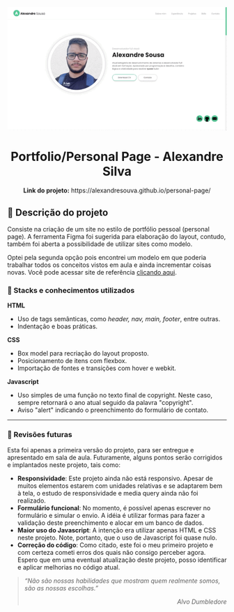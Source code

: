 <div align="center"><img src="images/demonstracao.gif"></div>
<h1 align="center"> Portfolio/Personal Page - Alexandre Silva</h1>
<p align="center"><strong>Link do projeto:</strong> https://alexandresouva.github.io/personal-page/</p>

## :loudspeaker: Descrição do projeto

Consiste na criação de um site no estilo de portfólio pessoal (personal page). A ferramenta Figma foi sugerida para elaboração do layout, contudo, também foi aberta a possibilidade de utilizar sites como modelo. 

Optei pela segunda opção pois encontrei um modelo em que poderia trabalhar todos os conceitos vistos em aula e ainda incrementar coisas novas. Você pode acessar site de referência <a href="https://lmpixels.com/wp/leven-wp/full-width/">clicando aqui</a>.

### :blue_book: Stacks e conhecimentos utilizados

**HTML**
- Uso de tags semânticas, como *header, nav, main, footer*, entre outras.
- Indentação e boas práticas.

**CSS**
- Box model para recriação do layout proposto.
- Posicionamento de itens com flexbox.
- Importação de fontes e transições com hover e webkit.

**Javascript**
- Uso simples de uma função no texto final de copyright. Neste caso, sempre retornará o ano atual seguido da palavra "copyright".
- Aviso "alert" indicando o preenchimento do formulário de contato. 

___

### :link: Revisões futuras

Esta foi apenas a primeira versão do projeto, para ser entregue e apresentado em sala de aula. Futuramente, alguns pontos serão corrigidos e implantados neste projeto, tais como:

- **Responsividade**: Este projeto ainda não está responsivo. Apesar de muitos elementos estarem com unidades relativas e se adaptarem bem à tela, o estudo de responsividade e media query ainda não foi realizado. 
- **Formulário funcional**: No momento, é possível apenas escrever no formulário e simular o envio. A idéia é utilizar formas para fazer a validação deste preenchimento e alocar em um banco de dados.
- **Maior uso do Javascript**: A intenção era utilizar apenas HTML e CSS neste projeto. Note, portanto, que o uso de Javascript foi quase nulo.
- **Correção do código**: Como citado, este foi o meu primeiro projeto e com certeza cometi erros dos quais não consigo perceber agora. Espero que em uma eventual atualização deste projeto, posso identificar e aplicar melhorias no código atual. 

> _“Não são nossas habilidades que mostram quem realmente somos, são as nossas escolhas.” <div style="text-align: right"> Alvo Dumbledore_ </div>